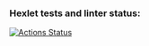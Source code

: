 ### Hexlet tests and linter status:
[![Actions Status](https://github.com/ZhZhibek/python-project-49/workflows/hexlet-check/badge.svg)](https://github.com/ZhZhibek/python-project-49/actions)